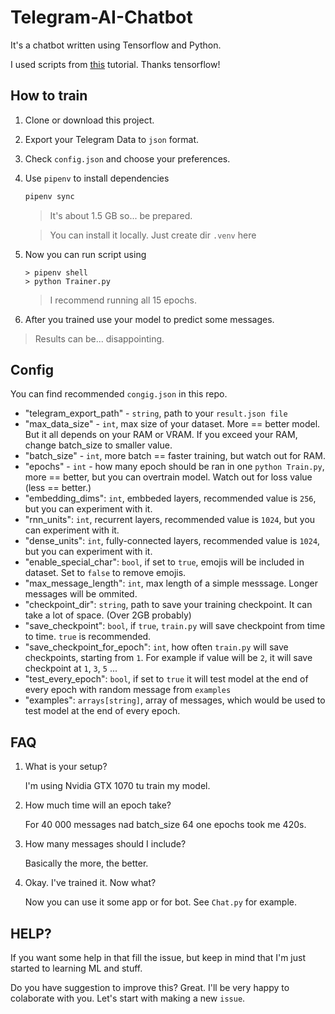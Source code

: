 # Telegram-AI-Chatbot

It's a chatbot written using Tensorflow and Python.

I used scripts from [this](https://www.tensorflow.org/addons/tutorials/networks_seq2seq_nmt) tutorial. Thanks tensorflow!

## How to train
1. Clone or download this project.
1. Export your Telegram Data to `json` format.
1. Check `config.json` and choose your preferences.
1. Use `pipenv` to install dependencies
    ```bash
    pipenv sync
    ```
    > It's about 1.5 GB so... be prepared.

    >You can install it locally. Just create dir `.venv` here
1. Now you can run script using 
    ```
    > pipenv shell
    > python Trainer.py
    ```
    > I recommend running all 15 epochs.
1. After you trained use your model to predict some messages.

> Results can be... disappointing.


## Config

You can find recommended `congig.json` in this repo.

* "telegram_export_path" - `string`, path to your `result.json file`
* "max_data_size" - `int`, max size of your dataset. More == better model. But it all depends on your RAM or VRAM. If you exceed your RAM, change batch_size to smaller value.
* "batch_size" - `int`, more batch == faster training, but watch out for RAM.
* "epochs" - `int` - how many epoch should be ran in one `python Train.py`, more == better, but you can overtrain model. Watch out for loss value (less == better.)
* "embedding_dims": `int`, embbeded layers, recommended value is `256`, but you can experiment with it.
* "rnn_units": `int`, recurrent layers, recommended value is `1024`, but you can experiment with it.
* "dense_units": `int`, fully-connected layers, recommended value is `1024`, but you can experiment with it.
* "enable_special_char": `bool`, if set to `true`, emojis will be included in dataset. Set to `false` to remove emojis.
* "max_message_length": `int`, max length of a simple messsage. Longer messages will be ommited.
* "checkpoint_dir": `string`, path to save your training checkpoint. It can take a lot of space. (Over 2GB probably)
* "save_checkpoint": `bool`, if `true`, `train.py` will save checkpoint from time to time. `true` is recommended.
* "save_checkpoint_for_epoch": `int`, how often `train.py` will save checkpoints, starting from `1`. For example if value will be `2`, it will save checkpoint at `1`, `3`, `5` ...
* "test_every_epoch": `bool`, if set to `true` it will test model at the end of every epoch with random message from `examples`
* "examples": `arrays[string]`, array of messages, which would be used to test model at the end of every epoch.

## FAQ

1. What is your setup?

    I'm using Nvidia GTX 1070 tu train my model.

1. How much time will an epoch take?

    For 40 000 messages nad batch_size 64 one epochs took me 420s.

1.  How many messages should I include?

    Basically the more, the better.

1. Okay. I've trained it. Now what?

    Now you can use it some app or for bot. See `Chat.py` for example.


## HELP?

If you want some help in that fill the issue, but keep in mind that I'm just started to learning ML and stuff.

Do you have suggestion to improve this? Great. I'll be very happy to colaborate with you. Let's start with making a new `issue`.
